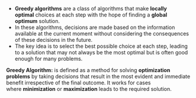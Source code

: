 - ****Greedy algorithms**** are a class of algorithms that make ****locally optimal**** choices at each step with the hope of finding a ****global optimum**** solution. 
- In these algorithms, decisions are made based on the information available at the current moment without considering the consequences of these decisions in the future. 
- The key idea is to select the best possible choice at each step, leading to a solution that may not always be the most optimal but is often good enough for many problems.


**Greedy Algorithm:** is defined as a method for solving ****optimization problems**** by taking decisions that result in the most evident and immediate benefit irrespective of the final outcome. It works for cases where ****minimization**** or ****maximization**** leads to the required solution.



